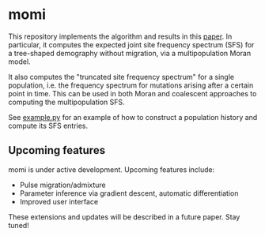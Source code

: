 # momi

This repository implements the algorithm and results in this [paper](http://arxiv.org/abs/1503.01133).
In particular, it computes the expected joint site frequency spectrum (SFS) for a tree-shaped demography without migration,
via a multipopulation Moran model.

It also computes the "truncated site frequency spectrum" for a single population, i.e. the frequency
spectrum for mutations arising after a certain point in time. This can be used in both Moran and coalescent
approaches to computing the multipopulation SFS.

See [example.py](example.py) for an example of how to construct a population history and compute its SFS entries.

## Upcoming features

momi is under active development. Upcoming features include:
* Pulse migration/admixture
* Parameter inference via gradient descent, automatic differentiation
* Improved user interface

These extensions and updates will be described in a future paper. Stay tuned!